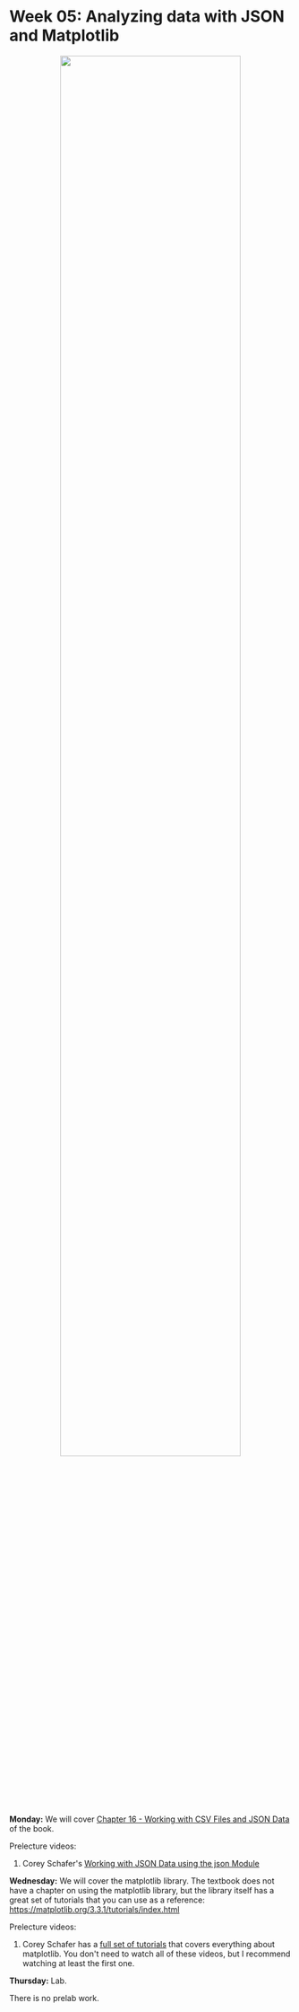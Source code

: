 # Week 05: Analyzing data with JSON and Matplotlib

<center>
<img width='80%' src=Strips-Le-dernier-des-vrais-codeurs-650-finalenglsih.jpg />
</center>

<!--
**Quiz:**
The completed `quiz.pdf` should be submitted to sakai by Friday at midnight.
-->

**Monday:** We will cover [Chapter 16 - Working with CSV Files and JSON Data](http://automatetheboringstuff.com/2e/chapter16/) of the book.

Prelecture videos:

1. Corey Schafer's [Working with JSON Data using the json Module](https://www.youtube.com/watch?v=9N6a-VLBa2I)

**Wednesday:**
We will cover the matplotlib library.
The textbook does not have a chapter on using the matplotlib library,
but the library itself has a great set of tutorials that you can use as a reference:
https://matplotlib.org/3.3.1/tutorials/index.html

Prelecture videos:

1. Corey Schafer has a [full set of tutorials](https://www.youtube.com/playlist?list=PL-osiE80TeTvipOqomVEeZ1HRrcEvtZB_) that covers everything about matplotlib.
   You don't need to watch all of these videos,
   but I recommend watching at least the first one.

**Thursday:** Lab.

There is no prelab work.

<!--
## Lab

-->

